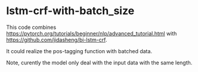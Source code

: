 # lstm-crf-with-batch_size
 
This code combines https://pytorch.org/tutorials/beginner/nlp/advanced_tutorial.html with https://github.com/jidasheng/bi-lstm-crf.

It could realize the pos-tagging function with batched data.

Note, curently the model only deal with the input data  with the same length.

